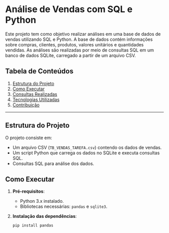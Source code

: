 # Análise de Vendas com SQL e Python

Este projeto tem como objetivo realizar análises em uma base de dados de vendas utilizando SQL e Python. A base de dados contém informações sobre compras, clientes, produtos, valores unitários e quantidades vendidas. As análises são realizadas por meio de consultas SQL em um banco de dados SQLite, carregado a partir de um arquivo CSV.

## Tabela de Conteúdos
1. [Estrutura do Projeto](#estrutura-do-projeto)
2. [Como Executar](#como-executar)
3. [Consultas Realizadas](#consultas-realizadas)
4. [Tecnologias Utilizadas](#tecnologias-utilizadas)
5. [Contribuição](#contribuição)

---

## Estrutura do Projeto

O projeto consiste em:
- Um arquivo CSV (`TB_VENDAS_TAREFA.csv`) contendo os dados de vendas.
- Um script Python que carrega os dados no SQLite e executa consultas SQL.
- Consultas SQL para análise dos dados.

## Como Executar

1. **Pré-requisitos**:
   - Python 3.x instalado.
   - Bibliotecas necessárias: `pandas` e `sqlite3`.

2. **Instalação das dependências**:
   ```bash
   pip install pandas
